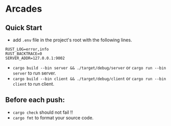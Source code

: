 # Arcades

## Quick Start

- add `.env` file in the project's root with the following lines.
```
RUST_LOG=error,info
RUST_BACKTRACE=0
SERVER_ADDR=127.0.0.1:9002
```

- `cargo build --bin server && ./target/debug/server` or `cargo run --bin server` to run server.
- `cargo build --bin client && ./target/debug/client` or `cargo run --bin client` to run client.

## Before each push:

- `cargo check` should not fail !!
- `cargo fmt` to format your source code.